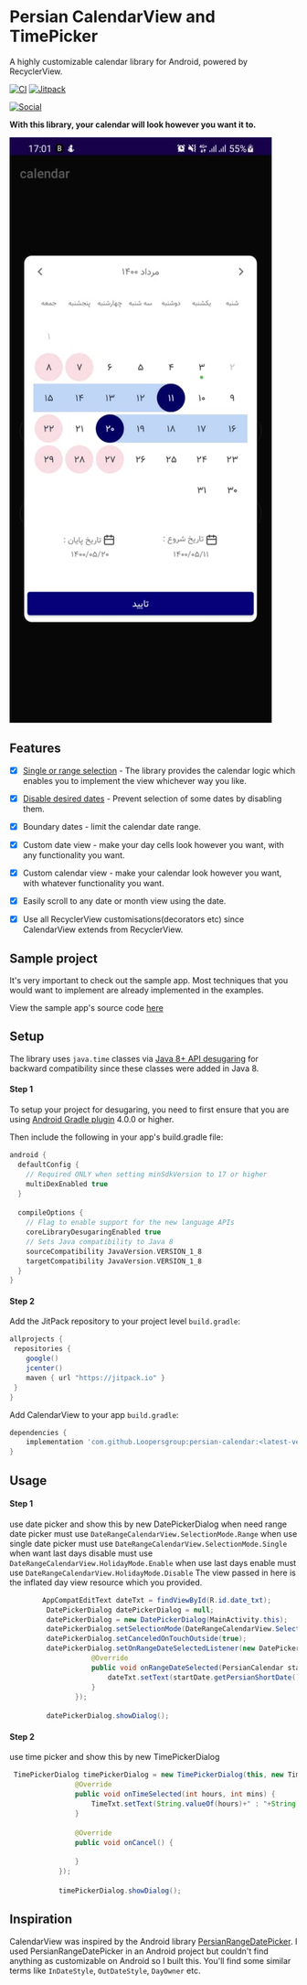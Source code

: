 # Persian CalendarView and TimePicker 

A highly customizable calendar library for Android, powered by RecyclerView.

[![CI](https://github.com/kizitonwose/CalendarView/workflows/CI/badge.svg?branch=master)](https://github.com/kizitonwose/CalendarView/actions) 
[![Jitpack](https://jitpack.io/v/Loopersgroup/persian-calendar.svg)](https://jitpack.io/#Loopersgroup/persian-calendar)

[![Social](https://img.shields.io/badge/linkdin-adel.ddr-blue)](https://www.linkedin.com/in/adel-dadras) 


**With this library, your calendar will look however you want it to.**

![Preview](https://github.com/Loopersgroup/persian-calendar/blob/master/images/calendar_img.jpeg)

## Features

- [x] [Single or range selection](#date-selection) - The library provides the calendar logic which enables you to implement the view whichever way you like.
- [x] [Disable desired dates](#disabling-dates) - Prevent selection of some dates by disabling them.
- [x] Boundary dates - limit the calendar date range.
- [x] Custom date view - make your day cells look however you want, with any functionality you want.
- [x] Custom calendar view - make your calendar look however you want, with whatever functionality you want.
- [x] Easily scroll to any date or month view using the date.
- [x] Use all RecyclerView customisations(decorators etc) since CalendarView extends from RecyclerView.


## Sample project

It's very important to check out the sample app. Most techniques that you would want to implement are already implemented in the examples.


View the sample app's source code [here](https://github.com/Loopersgroup/persian-calendar.git)

## Setup

The library uses `java.time` classes via [Java 8+ API desugaring](https://developer.android.com/studio/write/java8-support#library-desugaring) for backward compatibility since these classes were added in Java 8.

#### Step 1

To setup your project for desugaring, you need to first ensure that you are using [Android Gradle plugin](https://developer.android.com/studio/releases/gradle-plugin#updating-plugin) 4.0.0 or higher.

Then include the following in your app's build.gradle file:

```groovy
android {
  defaultConfig {
    // Required ONLY when setting minSdkVersion to 17 or higher
    multiDexEnabled true
  }

  compileOptions {
    // Flag to enable support for the new language APIs
    coreLibraryDesugaringEnabled true
    // Sets Java compatibility to Java 8
    sourceCompatibility JavaVersion.VERSION_1_8
    targetCompatibility JavaVersion.VERSION_1_8
  }
}

```



#### Step 2

Add the JitPack repository to your project level `build.gradle`:

```groovy
allprojects {
 repositories {
    google()
    jcenter()
    maven { url "https://jitpack.io" }
 }
}
```

Add CalendarView to your app `build.gradle`:

```groovy
dependencies {
	implementation 'com.github.Loopersgroup:persian-calendar:<latest-version>'
}
```

## Usage

#### Step 1

use date picker and show this by new DatePickerDialog 
when need range date picker must use `DateRangeCalendarView.SelectionMode.Range` 
when use single date picker must use `DateRangeCalendarView.SelectionMode.Single` 
when want last days disable must use `DateRangeCalendarView.HolidayMode.Enable`
when use last days enable must use   `DateRangeCalendarView.HolidayMode.Disable`
The view passed in here is the inflated day view resource which you provided.

```java
        AppCompatEditText dateTxt = findViewById(R.id.date_txt);
         DatePickerDialog datePickerDialog = null;
         datePickerDialog = new DatePickerDialog(MainActivity.this);
         datePickerDialog.setSelectionMode(DateRangeCalendarView.SelectionMode.Range, DateRangeCalendarView.HolidayMode.Enable);
         datePickerDialog.setCanceledOnTouchOutside(true);
         datePickerDialog.setOnRangeDateSelectedListener(new DatePickerDialog.OnRangeDateSelectedListener() {
                    @Override
                    public void onRangeDateSelected(PersianCalendar startDate, PersianCalendar endDate) {
                        dateTxt.setText(startDate.getPersianShortDate());
                    }
                });

         datePickerDialog.showDialog();
```
#### Step 2
use time picker and show this by new TimePickerDialog 

```java
 TimePickerDialog timePickerDialog = new TimePickerDialog(this, new TimePickerDialog.TimePickerCallback() {
                @Override
                public void onTimeSelected(int hours, int mins) {
                    TimeTxt.setText(String.valueOf(hours)+" : "+String.valueOf(mins));
                }

                @Override
                public void onCancel() {

                }
            });

            timePickerDialog.showDialog();
```



## Inspiration

CalendarView was inspired by the Android library [PersianRangeDatePicker](https://github.com/ali-sardari/PersianRangeDatePicker). I used PersianRangeDatePicker in an Android project but couldn't find anything as customizable on Android so I built this. 
You'll find some similar terms like `InDateStyle`, `OutDateStyle`, `DayOwner` etc.

